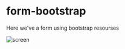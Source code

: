 # form-bootstrap
Here we've a form using bootstrap resourses

![screen](https://user-images.githubusercontent.com/84012900/146574600-16e68d1e-74cf-414c-aa49-7eb28b237a56.png)
